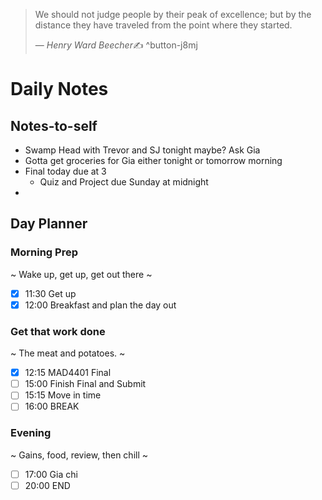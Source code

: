 > We should not judge people by their peak of excellence; but by the distance they have traveled from the point where they started.
>
> &mdash; <cite>Henry Ward Beecher</cite>✍️
^button-j8mj

# Daily Notes
## Notes-to-self
- Swamp Head with Trevor and SJ tonight maybe? Ask Gia
- Gotta get groceries for Gia either tonight or tomorrow morning
- Final today due at 3
	- Quiz and Project due Sunday at midnight
- 

## Day Planner
### Morning Prep
~
Wake up, get up, get out there
~
- [x] 11:30 Get up
- [x] 12:00 Breakfast and plan the day out

### Get that work done
~
The meat and potatoes.
~
- [x] 12:15 MAD4401 Final
- [ ] 15:00 Finish Final and Submit
- [ ] 15:15 Move in time
- [ ] 16:00 BREAK

### Evening
~
Gains, food, review, then chill
~
- [ ] 17:00 Gia chi
- [ ] 20:00 END
